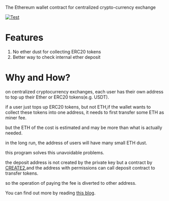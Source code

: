 The Ethereum wallet contract for centralized crypto-currency exchange 

[![Test](https://github.com/islishude/eth-create2-wallet/workflows/test/badge.svg?branch=main)]()

# Features

1. No ether dust for collecting ERC20 tokens
2. Better way to check internal ether deposit

# Why and How?

on centralized cryptocurrency exchanges, each user has their own address to top up their Ether or ERC20 tokens(e.g. USDT).

if a user just tops up ERC20 tokens, but not ETH,if the wallet wants to collect these tokens into one address, it needs to first transfer some ETH as miner fee.

but the ETH of the cost is estimated and may be more than what is actually needed.

in the long run, the address of users will have many small ETH dust.

this program solves this unavoidable problems.

the deposit address is not created by the private key but a contract by [CREATE2](https://eips.ethereum.org/EIPS/eip-1014),and the address with permissions can call deposit contract to transfer tokens.

so the operation of paying the fee is diverted to other address.

You can find out more by reading [this blog](https://github.com/islishude/blog/issues/221).
